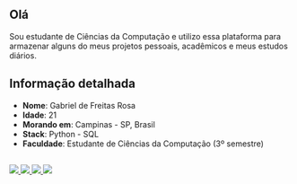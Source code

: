 ## Olá

Sou estudante de Ciências da Computação e utilizo essa plataforma para armazenar alguns do meus projetos pessoais, acadêmicos e meus estudos diários.

## Informação detalhada

* **Nome**: Gabriel de Freitas Rosa
* **Idade**: 21
* **Morando em**: Campinas - SP, Brasil
* **Stack**: Python - SQL 
* **Faculdade**: Estudante de Ciências da Computação (3º semestre)

##

<div>
<a target='_blank' href="https://twitter.com/gfreitasrosa">
  <img src="https://img.shields.io/badge/Twitter-1DA1F2?style=for-the-badge&logo=twitter&logoColor=white" target='_blank'>
</a>
<a target='_blank' href="https://instagram.com/gfreitasrosa">
  <img src="https://img.shields.io/badge/Instagram-E4405F?style=for-the-badge&logo=instagram&logoColor=white" target='_blank'>
</a>
<a href = "mailto:gfreitasrosa27@gmail.com">
  <img src="https://img.shields.io/badge/-Gmail-%23333?style=for-the-badge&logo=gmail&logoColor=white" target="_blank">
</a>
<a href="https://www.linkedin.com/in/gfreitasrosa" target="_blank">
  <img src="https://img.shields.io/badge/-LinkedIn-%230077B5?style=for-the-badge&logo=linkedin&logoColor=white" target="_blank">
</a>
</div>
